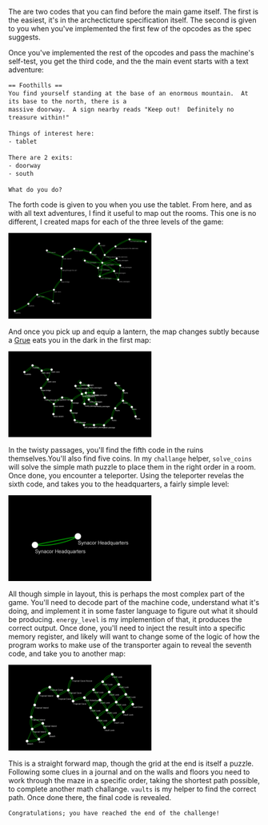 The are two codes that you can find before the main game itself.  The first is the easiest, it's in the archecticture specification itself.  The second is given to you when you've implemented the first few of the opcodes as the spec suggests.

Once you've implemented the rest of the opcodes and pass the machine's self-test, you get the third code, and the the main event starts with a text adventure:

    == Foothills ==
    You find yourself standing at the base of an enormous mountain.  At its base to the north, there is a
    massive doorway.  A sign nearby reads "Keep out!  Definitely no treasure within!"

    Things of interest here:
    - tablet

    There are 2 exits:
    - doorway
    - south

    What do you do?

The forth code is given to you when you use the tablet.  From here, and as with all text adventures, I find it useful to map out the rooms.  This one is no different, I created maps for each of the three levels of the game:

<a href="images/start.png"><img src="images/tn_start.png"></a>

And once you pick up and equip a lantern, the map changes subtly because a [Grue](https://en.wikipedia.org/wiki/Grue_%28monster%29) eats you in the dark in the first map:

<a href="images/start_lantern.png"><img src="images/tn_start_lantern.png"></a>

In the twisty passages, you'll find the fifth code in the ruins themselves.You'll also find five coins.  In my `challange` helper, `solve_coins` will solve the simple math puzzle to place them in the right order in a room.  Once done, you encounter a teleporter.  Using the teleporter revelas the sixth code, and takes you to the headquarters, a fairly simple level:

<a href="images/hq.png"><img src="images/tn_hq.png"></a>

All though simple in layout, this is perhaps the most complex part of the game.  You'll need to decode part of the machine code, understand what it's doing, and implement it in some faster language to figure out what it should be producing.  `energy_level` is my implemention of that, it produces the correct output.  Once done, you'll need to inject the result into a specific memory register, and likely will want to change some of the logic of how the program works to make use of the transporter again to reveal the seventh code, and take you to another map:

<a href="images/island.png"><img src="images/tn_island.png"></a>

This is a straight forward map, though the grid at the end is itself a puzzle.  Following some clues in a journal and on the walls and floors you need to work through the maze in a specific order, taking the shortest path possible, to complete another math challange.  `vaults` is my helper to find the correct path.  Once done there, the final code is revealed.

    Congratulations; you have reached the end of the challenge!
